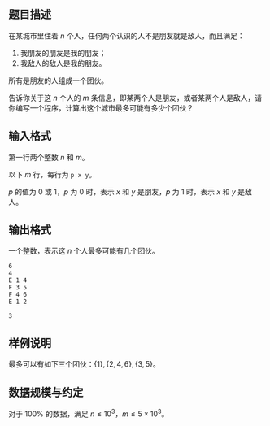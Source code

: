 ## 题目描述

在某城市里住着 $n$ 个人，任何两个认识的人不是朋友就是敌人，而且满足：

1. 我朋友的朋友是我的朋友；
2. 我敌人的敌人是我的朋友。

所有是朋友的人组成一个团伙。

告诉你关于这 $n$ 个人的 $m$ 条信息，即某两个人是朋友，或者某两个人是敌人，请你编写一个程序，计算出这个城市最多可能有多少个团伙？

## 输入格式

第一行两个整数 $n$ 和 $m$。

以下 $m$ 行，每行为 `p x y`。

$p$ 的值为 $0$ 或 $1$，$p$ 为 $0$ 时，表示 $x$ 和 $y$ 是朋友，$p$ 为 $1$ 时，表示 $x$ 和 $y$ 是敌人。

## 输出格式

一个整数，表示这 $n$ 个人最多可能有几个团伙。



```input1
6
4
E 1 4
F 3 5
F 4 6
E 1 2
```


```output1
3
```

## 样例说明

最多可以有如下三个团伙：$\{1\},\{2,4,6\},\{3,5\}$。

## 数据规模与约定

对于 $100\%$ 的数据，满足 $n\leq10^3$，$m\leq5\times 10^3$。

